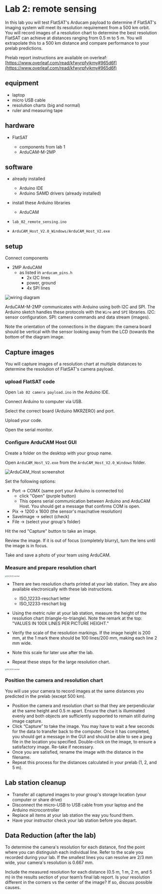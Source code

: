 # Lab 2: remote sensing

In this lab you will test FlatSAT's Arducam payload to determine if FlatSAT's imaging system will meet its resolution requirement from a 500 km orbit. You will record images of a resolution chart to determine the best resolution FlatSAT can achieve at distances ranging from 0.5 m to 5 m. You will extrapolate this to a 500 km distance and compare performance to your prelab predictions.



Prelab report instructions are available on overleaf: [https://www.overleaf.com/read/kfwyrpfyjkmy#965d6f](https://www.overleaf.com/read/kfwyrpfyjkmy#965d6f) 



## equipment

- laptop
- micro USB cable
- resolution charts (big and normal)
- ruler and measuring tape

## hardware

* FlatSAT

  * components from lab 1
  * ArduCAM-M-2MP

## software

- already installed
  - Arduino IDE
  - Arduino SAMD drivers (already installed)

- install these Arduino libraries 
  - ArduCAM




- `lab_02_remote_sensing.ino`

* `ArduCAM_Host_V2.0_Windows/ArduCAM_Host_V2.exe`



## setup

Connect components

- 2MP ArduCAM
  - as listed in `arducam_pins.h`
    - 2x I2C lines
    - power, ground
    - 4x SPI lines

![wiring diagram](../../fritzing_diagrams/remote_sensing_bb.svg)

ArduCAM-M-2MP communicates with Arduino using both I2C and SPI. The Arduino sketch handles these protocols with the `Wire` and `SPI` libraries. I2C: sensor configuration. SPI: camera commands and data stream (images). 

Note the orientation of the connections in the diagram: the camera board should be vertical with the sensor looking away from the LCD (towards the bottom of the diagram image. 



## Capture images

You will capture images of a resolution chart at multiple distances to determine the resolution of FlatSAT's camera payload. 

### upload FlatSAT code

Open `lab 02 camera payload.ino` in the Arduino IDE. 

Connect Arduino to computer via USB. 

Select the correct board (Arduino MKRZERO) and port. 

Upload your code. 

Open the serial monitor. 

### Configure ArduCAM Host GUI

Create a folder on the desktop with your group name. 

Open `ArduCAM_Host_V2.exe` from the `ArduCAM_Host_V2.0_Windows` folder. 

<img src="sources\ArduCAM_Host screenshot.png" alt="ArduCAM_Host screenshot" style="zoom:100%;" />

Set the following options:

- Port -> COMX (same port your Arduino is connected to)
  - click "Open" (purple button)
  - This opens serial communication between Arduino and ArduCAM Host. You should get a message that confirms COM is open.
- Pix -> 1200 x 1600 (the sensor's max/native resolution)
- SaveImage -> select (check)
- File -> (select your group's folder)

Hit the red "Capture" button to take an image. 

Review the image. If it is out of focus (completely blurry), turn the lens until the image is in focus. 

Take and save a photo of your team using ArduCAM. 

### Measure and prepare resolution chart

<img src="sources\ISO_12233-reschart letter.svg" alt="ISO_12233-reschart" style="zoom: 33%;" />

- There are two resolution charts printed at your lab station. They are also available electronically with these lab instructions. 
  
  - ISO_12233-reschart letter
  - ISO_12233-reschart big

- Using the metric ruler at your lab station, measure the height of the resolution chart (triangle-to-triangle). Note the remark at the top: "VALUES IN 100X LINES PER PICTURE HEIGHT."

- Verify the scale of the resolution markings. If the image height is 200 mm, at the 1 mark there should be 100 lines/200 mm, making each line 2 mm wide. 

- Note this scale for later use after the lab. 

- Repeat these steps for the large resolution chart. 

<img src="sources\ISO_12233-reschart big.svg" alt="ISO_12233-reschart" style="zoom: 33%;" />

### Position the camera and resolution chart

You will use your camera to record images at the same distances you predicted in the prelab (except 500 km). 

- Position the camera and resolution chart so that they are perpendicular at the same height and 0.5 m apart. Ensure the chart is illuminated evenly and both objects are sufficiently supported to remain still during image capture. 
- Click “Capture” to take the image. You may have to wait a few seconds for the data to transfer back to the computer. Once it has completed, you should get a message in the GUI and should be able to see a jpeg file in the location you specified. Double-click on the image, to ensure a satisfactory image. Re-take if necessary. 
- Once you are satisfied, rename the image with the distance in the filename. 
- Repeat this process for the distances calculated in your prelab (1, 2, and 5 m).

## Lab station cleanup

- Transfer all captured images to your group's storage location (your computer or share drive)
- Disconnect the micro-USB to USB cable from your laptop and the Arduino microcontroller
- Replace all items at your lab station the way you found them. 
- Have your instructor check your lab station before you depart.

## Data Reduction (after the lab)

To determine the camera's resolution for each distance, find the point where you can distinguish each individual line. Refer to the scale you recorded during your lab. If the smallest lines you can resolve are 2/3 mm wide, your camera's resolution is 0.667 mm. 

Include the measured resolution for each distance (0.5 m, 1 m, 2 m, and 5 m) in the results section of your team’s final lab report. Is your resolution different in the corners vs the center of the image? If so, discuss possible causes. 
